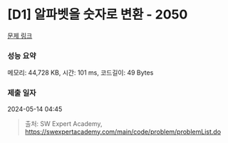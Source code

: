 # [D1] 알파벳을 숫자로 변환 - 2050 

[문제 링크](https://swexpertacademy.com/main/code/problem/problemDetail.do?contestProbId=AV5QLGxKAzQDFAUq) 

### 성능 요약

메모리: 44,728 KB, 시간: 101 ms, 코드길이: 49 Bytes

### 제출 일자

2024-05-14 04:45



> 출처: SW Expert Academy, https://swexpertacademy.com/main/code/problem/problemList.do